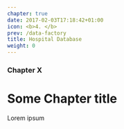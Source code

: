 ```yaml
---
chapter: true
date: 2017-02-03T17:18:42+01:00
icon: <b>4. </b>
prev: /data-factory
title: Hospital Database
weight: 0
---
```


### Chapter X

# Some Chapter title

Lorem ipsum
